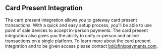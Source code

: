 ## Card Present Integration


The card present integration allows you to gateway card present transactions. With a quick and easy setup process, you'll be able to use point of sale devices to accept in-person payments. The card present integration also gives you the ability to unify in-person and online transactions on a single platform. To learn more about the card present integration and to be given access please contact bd@finixpayments.com.
